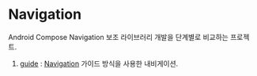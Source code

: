 # Navigation

Android Compose Navigation 보조 라이브러리 개발을 단계별로 비교하는 프로젝트.

1. [guide](guide) : [Navigation](https://developer.android.com/guide/navigation) 가이드 방식을 사용한 내비게이션.

